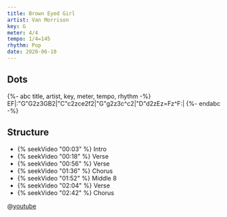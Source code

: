 ```yaml
---
title: Brown Eyed Girl
artist: Van Morrison
key: G
meter: 4/4
tempo: 1/4=145
rhythm: Pop
date: 2020-06-10
---
```


## Dots

{%- abc title, artist, key, meter, tempo, rhythm -%}
EF|:"G"G2z3GB2|"C"c2zce2f2|"G"g2z3c^c2|"D"d2zEz=Fz^F:|
{%- endabc -%}

## Structure

- {% seekVideo "00:03" %} Intro
- {% seekVideo "00:18" %} Verse
- {% seekVideo "00:56" %} Verse
- {% seekVideo "01:36" %} Chorus
- {% seekVideo "01:52" %} Middle 8
- {% seekVideo "02:04" %} Verse
- {% seekVideo "02:42" %} Chorus

@[youtube](kqXSBe-qMGo)

